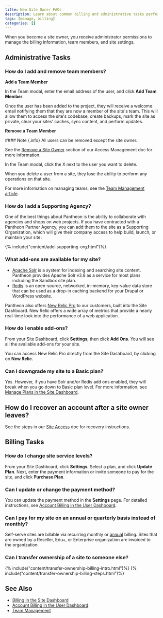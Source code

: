 ```yaml
---
title: New Site Owner FAQs
description: Learn about common billing and administrative tasks performed by a Pantheon Drupal or WordPress site owner.
tags: [manage, billing]
categories: []
---
```

When you become a site owner, you receive administrator permissions to manage the billing information, team members, and site settings.

## Administrative Tasks


### How do I add and remove team members?

**Add a Team Member**

In the Team modal, enter the email address of the user, and click **Add Team Member**.

Once the user has been added to the project, they will receive a welcome email notifying them that they are now a member of the site's team. This will allow them to access the site's codebase, create backups, mark the site as private, clear your sites' caches, sync content, and perform updates.

**Remove a Team Member**

<div class="alert alert-info" role="alert" markdown="1">
#### Note {.info}
All users can be removed except the site owner.

See the [Remove a Site Owner](/docs/access-management/#remove-a-site-owner) section of our Access Management doc for more information.
</div>

In the Team modal, click the X next to the user you want to delete.

When you delete a user from a site, they lose the ability to perform any operations on that site.

For more information on managing teams, see the [Team Management article](/docs/team-management/).


### How do I add a Supporting Agency?
One of the best things about Pantheon is the ability to collaborate with agencies and shops on web projects. If you have contracted with a Pantheon Partner Agency, you can add them to the site as a Supporting Organization, which will give their company access to help build, launch, or maintain your site:

{% include("content/add-supporting-org.html")%}

### What add-ons are available for my site?

 - [Apache Solr](/docs/solr/) is a system for indexing and searching site content. Pantheon provides Apache Solr v3.6 as a service for most plans including the Sandbox site plan.
 - [Redis](/docs/redis/) is an open-source, networked, in-memory, key-value data store that can be used as a drop-in caching backend for your Drupal or WordPress website.


Pantheon also offers [New Relic Pro](/docs/new-relic/) to our customers, built into the Site Dashboard. New Relic offers a wide array of metrics that provide a nearly real-time look into the performance of a web application.

### How do I enable add-ons?
From your Site Dashboard, click **Settings**, then click **Add Ons**. You will see all the available add-ons for your site.

You can access New Relic Pro directly from the Site Dashboard, by clicking on **<span class="glyphicons glyphicons-eye-open"></span> New Relic**.


### Can I downgrade my site to a Basic plan?
Yes. However, if you have Solr and/or Redis add ons enabled, they will break when you go down to Basic plan level. For more information, see [Manage Plans in the Site Dashboard](/docs/site-plan/#basic-plan).

## How do I recover an account after a site owner leaves?
See the steps in our [Site Access](/docs/site-access/) doc for recovery instructions.

## Billing Tasks


### How do I change site service levels?
From your Site Dashboard, click **Settings**. Select a plan, and click **Update Plan**. Next, enter the payment information or invite someone to pay for the site, and click **Purchase Plan**.

### Can I update or change the payment method?
You can update the payment method in the **Settings** page. For detailed instructions, see [Account Billing in the User Dashboard](/docs/account-billing/).

### Can I pay for my site on an annual or quarterly basis instead of monthly?
Self-serve sites are billable via recurring monthly or [annual](/docs/annual-billing/) billing. Sites that are owned by a Reseller, Edu+, or Enterprise organization are invoiced to the organization.

### Can I transfer ownership of a site to someone else?
{% include("content/transfer-ownership-billing-intro.html")%}
{% include("content/transfer-ownership-billing-steps.html")%}

## See Also

- [Billing in the Site Dashboard](/docs/site-billing/)
- [Account Billing in the User Dashboard](/docs/account-billing/)
- [Team Management](/docs/team-management/)
